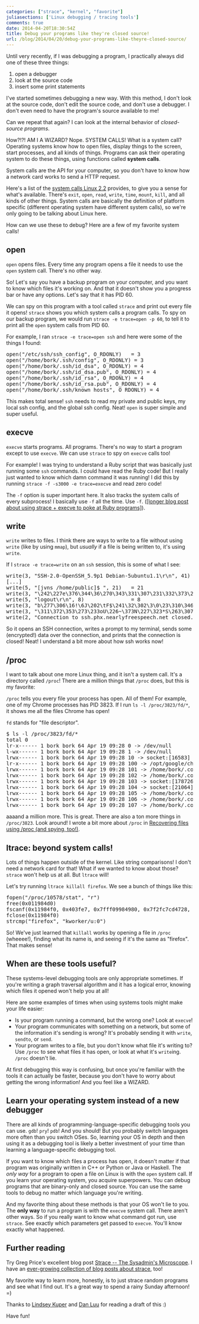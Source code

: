```yaml
---
categories: ["strace", "kernel", "favorite"]
juliasections: ['Linux debugging / tracing tools']
comments: true
date: 2014-04-20T18:30:54Z
title: Debug your programs like they're closed source!
url: /blog/2014/04/20/debug-your-programs-like-theyre-closed-source/
---
```


Until very recently, if I was debugging a program, I practically
always did one of these three things:

1. open a debugger
1. look at the source code
1. insert some print statements

I've started sometimes debugging a new way. With this method, I don't
look at the source code, don't edit the source code, and don't use a
debugger. I don't even need to have the program's source available to
me!

Can we repeat that again? I can look at the internal behavior of
*closed-source programs*.

How?!?! AM I A WIZARD? Nope. SYSTEM CALLS! What is a system call?
Operating systems know how to open files, display things to the
screen, start processes, and all kinds of things. Programs can ask
their operating system to do these things, using functions called
**system calls**.

<!--more-->

System calls are the API for your computer, so you don't have to know
how a network card works to send a HTTP request.

Here's a list of the
[system calls Linux 2.2](http://docs.cs.up.ac.za/programming/asm/derick_tut/syscalls.html)
provides, to give you a sense for what's available. There's `exit`,
`open`, `read`, `write`, `time`, `mount`, `kill`, and all kinds of
other things. System calls are basically the definition of platform
specific (different operating system have different system calls), so
we're only going to be talking about Linux here.

How can we use these to debug? Here are a few of my favorite system
calls!

## open

`open` opens files. Every time any program opens a file it needs to
use the `open` system call. There's no other way.

So! Let's say you have a backup program on your computer, and you want
to know which files it's working on. And that it doesn't show you a
progress bar or have any options. Let's say that it has PID 60.

We can spy on this program with a tool called `strace` and print out
every file it opens! `strace` shows you which system calls a program
calls. To spy on our backup program, we would run `strace -e trace=open
-p 60`, to tell it to print all the `open` system calls from PID 60.

For example, I ran `strace -e trace=open ssh` and here were some of the
things I found:

<pre>
open("/etc/ssh/ssh_config", O_RDONLY)   = 3
open("/home/bork/.ssh/config", O_RDONLY) = 3
open("/home/bork/.ssh/id_dsa", O_RDONLY) = 4
open("/home/bork/.ssh/id_dsa.pub", O_RDONLY) = 4
open("/home/bork/.ssh/id_rsa", O_RDONLY) = 4
open("/home/bork/.ssh/id_rsa.pub", O_RDONLY) = 4
open("/home/bork/.ssh/known_hosts", O_RDONLY) = 4
</pre>

This makes total sense! `ssh` needs to read my private and public
keys, my local ssh config, and the global ssh config. Neat! `open` is
super simple and super useful.

## execve

`execve` starts programs. All programs. There's no way to start a
program except to use `execve`. We can use `strace` to spy on `execve`
calls too!

For example! I was trying to understand a Ruby script that was
basically just running some `ssh` commands. I could have read the Ruby
code! But I really just wanted to know which damn command it was
running! I did this by running `strace -f -s3000 -e trace=execve` and
read zero code!

The `-f` option is super important here. It also tracks the system
calls of every subprocess! I basically use `-f` all the time. Use
`-f`.
([[longer blog post about using strace + execve to poke at Ruby programs]](/blog/2014/02/26/using-strace-to-avoid-reading-ruby-code/)).

## write

`write` writes to files. I think there are ways to write to a file
without using `write` (like by using `mmap`), but *usually* if a file
is being written to, it's using `write`.

If I `strace -e trace=write` on an `ssh` session, this is some of what
I see:

<pre>
write(3, "SSH-2.0-OpenSSH_5.9p1 Debian-5ubuntu1.1\r\n", 41) = 41
[...]
write(5, "[jvns /home/public]$ ", 21)   = 21
write(3, "\242\227e\376\344\36\270\343\331\307\231\332\373\273\324\303X\n<\241p`\212\21\317\353`\1/\3629\273m\23\17\26\304\fJ\352z\210\2\210\211~7W", 48) = 48
write(5, "logout\r\n", 8)               = 8
write(3, "b\277\306\16!\6J\202\tF$\241\32\302\3\0\23\310\346f\241\233\263\254\325\351z\222\234\224\270\231", 32) = 32
write(3, "\311\372\353\273\233oU\226~\373N\227\323*S\263\307\272\204VzO \10\2\316\224\335X@Hj\26\366\271J:i6\311\240A\325\331\341\220\1%\233\240\23n\23\242\34\277\2139\376\31j\255\32h", 64) = 64
write(2, "Connection to ssh.phx.nearlyfreespeech.net closed.\r\n", 52) = 52
</pre>

So it opens an SSH connection, writes a prompt to my terminal, sends
some (encrypted!) data over the connection, and prints that the
connection is closed! Neat! I understand a bit more about how ssh
works now!

## /proc

I want to talk about one more Linux thing, and it isn't a system call.
It's a directory called `/proc`! There are a million things that
`/proc` does, but this is my favorite:

`/proc` tells you every file your process has open. All of them! For
example, one of my Chrome processes has PID 3823. If I run `ls -l
/proc/3823/fd/*`, it shows me all the files Chrome has open!

`fd` stands for "file descriptor".

<pre>
$ ls -l /proc/3823/fd/*
total 0
lr-x------ 1 bork bork 64 Apr 19 09:28 0 -> /dev/null
l-wx------ 1 bork bork 64 Apr 19 09:28 1 -> /dev/null
lrwx------ 1 bork bork 64 Apr 19 09:28 10 -> socket:[16583]
lr-x------ 1 bork bork 64 Apr 19 09:28 100 -> /opt/google/chrome/nacl_irt_x86_64.nexe
lrwx------ 1 bork bork 64 Apr 19 09:28 101 -> /home/bork/.config/google-chrome/Default/Application Cache/Cache/index
lrwx------ 1 bork bork 64 Apr 19 09:28 102 -> /home/bork/.config/google-chrome/Default/Application Cache/Cache/data_0
lrwx------ 1 bork bork 64 Apr 19 09:28 103 -> socket:[178726]
lrwx------ 1 bork bork 64 Apr 19 09:28 104 -> socket:[21064]
lrwx------ 1 bork bork 64 Apr 19 09:28 105 -> /home/bork/.config/google-chrome/Default/Application Cache/Cache/data_1
lrwx------ 1 bork bork 64 Apr 19 09:28 106 -> /home/bork/.config/google-chrome/Default/Application Cache/Cache/data_2
lrwx------ 1 bork bork 64 Apr 19 09:28 107 -> /home/bork/.config/google-chrome/Default/Application Cache/Cache/data_3
</pre>

aaaand a million more. This is great. There are also a ton more things
in `/proc/3823`. Look around! I wrote a bit more about `/proc` in
[Recovering files using /proc (and spying, too!)](http://jvns.ca/blog/2014/03/23/recovering-files-using-slash-proc-and-other-useful-facts/).

## ltrace: beyond system calls!

Lots of things happen outside of the kernel. Like string comparisons!
I don't need a network card for that! What if we wanted to know about
those? `strace` won't help us at all. But `ltrace` will!

Let's try running `ltrace killall firefox`. We see a bunch of things
like this:

<pre>
fopen("/proc/10578/stat", "r")                               => 0x11984f0
free(0x011984d0)
fscanf(0x11984f0, 0x403fe7, 0x7fff09984980, 0x7f2fc7cd4728, 0)
fclose(0x11984f0)
strcmp("firefox", "kworker/u:0")
</pre>

So! We've just learned that `killall` works by opening a file in
`/proc` (wheeee!), finding what its name is, and seeing if it's the
same as "firefox". That makes sense!

## When are these tools useful?

These systems-level debugging tools are only appropriate sometimes. If
you're writing a graph traversal algorithm and it has a logical error,
knowing which files it opened won't help you at all!

Here are some examples of times when using systems tools might make
your life easier:

* Is your program running a command, but the wrong one? Look at
  `execve`!
* Your program communicates with something on a network, but some of
  the information it's sending is wrong? It's probably sending it with
  `write`, `sendto`, or `send`.
* Your program writes to a file, but you don't know what file it's
  writing to? Use `/proc` to see what files it has open, or look at
  what it's `write`ing. `/proc` doesn't lie.

At first debugging this way is confusing, but once you're familiar
with the tools it can actually be faster, because you don't have to
worry about getting the wrong information! And you feel like a WIZARD.

## Learn your operating system instead of a new debugger

There are all kinds of programming-language-specific debugging tools
you can use. `gdb`! `pry`! `pdb`! And you should! But you probably
switch languages more often than you switch OSes. So, learning your OS
in depth and then using it as a debugging tool is likely a better
investment of your time than learning a language-specific debugging
tool.

If you want to know which files a process has open, it doesn't matter
if that program was originally written in C++ or Python or Java or
Haskell. The *only way* for a program to open a file on Linux is with
the `open` system call. If you learn your operating system, you
acquire superpowers. You can debug programs that are binary-only and
closed source. You can use the same tools to debug no matter which
language you're writing.

And my favorite thing about these methods is that your OS won't lie to
you. The **only way** to run a program is with the `execve` system
call. There aren't other ways. So if you really want to know what
command got run, use `strace`. See exactly which parameters get passed
to `execve`. You'll know exactly what happened.


## Further reading

Try Greg Price's excellent blog post
[Strace -- The Sysadmin's Microscope](https://blogs.oracle.com/ksplice/entry/strace_the_sysadmin_s_microscope).
I have an
[ever-growing collection of blog posts about strace](/blog/categories/strace),
too!

My favorite way to learn more, honestly, is to just strace random
programs and see what I find out. It's a great way to spend a rainy
Sunday afternoon! =)

Thanks to [Lindsey Kuper](http://composition.al/) and
[Dan Luu](http://danluu.com) for reading a draft of this :)

Have fun!
